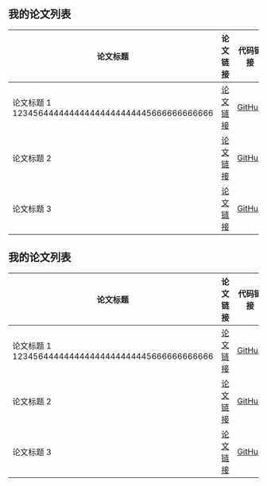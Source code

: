 ## 我的论文列表

| 论文标题      | 论文链接                        | 代码链接                                  |
| ------------- | ------------------------------- | ----------------------------------------- |
| 论文标题 1 123456444444444444444444445666666666666   | [论文链接](https://example.com/paper1) | [GitHub](https://github.com/username/repository1) |
| 论文标题 2    | [论文链接](https://example.com/paper2) | [GitHub](https://github.com/username/repository2) |
| 论文标题 3    | [论文链接](https://example.com/paper3) | [GitHub](https://github.com/username/repository3) |

## 我的论文列表

| 论文标题      | 论文链接                        | 代码链接                                  |
| ------------- | ------------------------------- | ----------------------------------------- |
| 论文标题 1 123456444444444444444444445666666666666   | [论文链接](https://example.com/paper1) | [GitHub](https://github.com/username/repository1) |
| 论文标题 2    | [论文链接](https://example.com/paper2) | [GitHub](https://github.com/username/repository2) |
| 论文标题 3    | [论文链接](https://example.com/paper3) | [GitHub](https://github.com/username/repository3) |
